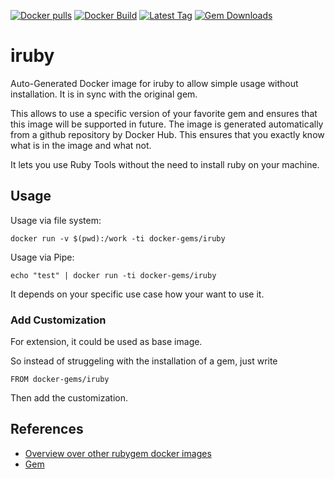 [![Docker pulls](https://img.shields.io/docker/pulls/rubygem/iruby.svg)](https://hub.docker.com/r/rubygem/iruby/)
[![Docker Build](https://img.shields.io/docker/automated/rubygem/iruby.svg)](https://hub.docker.com/r/rubygem/iruby/)
[![Latest Tag](https://img.shields.io/github/tag/docker-rubygem/iruby.svg)](https://hub.docker.com/r/rubygem/iruby/)
[![Gem Downloads](https://img.shields.io/gem/dt/iruby.svg)](https://rubygems.org/gems/iruby/)
# iruby

Auto-Generated Docker image for iruby to allow simple usage without installation.
It is in sync with the original gem.

This allows to use a specific version of your favorite gem and ensures that this image will be supported in future.
The image is generated automatically from a github repository by Docker Hub.
This ensures that you exactly know what is in the image and what not.

It lets you use Ruby Tools without the need to install ruby on your machine.

## Usage

Usage via file system:

`docker run -v $(pwd):/work -ti docker-gems/iruby`

Usage via Pipe:

`echo "test" | docker run -ti docker-gems/iruby`

It depends on your specific use case how your want to use it.

### Add Customization

For extension, it could be used as base image.

So instead of struggeling with the installation of a gem, just write

`FROM docker-gems/iruby`

Then add the customization.

## References

 - [Overview over other rubygem docker images](https://github.com/thinkbot/docker-rubygem)
 - [Gem](https://rubygems.org/gems/iruby/)
